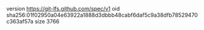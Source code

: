 version https://git-lfs.github.com/spec/v1
oid sha256:01f02950a04e63922a1888d3dbbb48cabf6daf5c9a38dfb78529470c363af57a
size 3766
